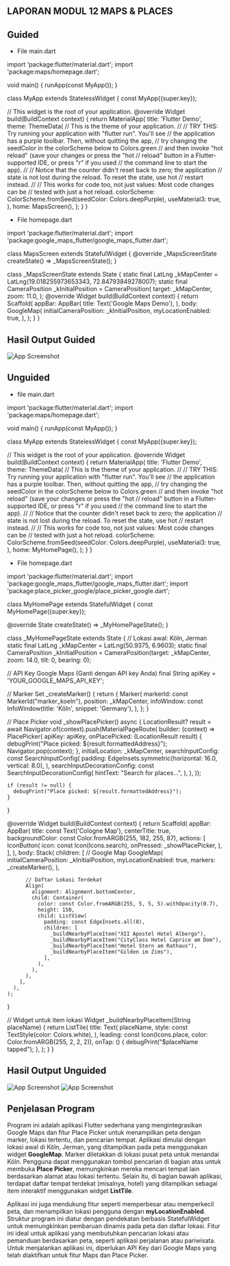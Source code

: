 ## LAPORAN MODUL 12 MAPS & PLACES

## Guided
- File main.dart

import 'package:flutter/material.dart';
import 'package:maps/homepage.dart';

void main() {
  runApp(const MyApp());
}

class MyApp extends StatelessWidget {
  const MyApp({super.key});

  // This widget is the root of your application.
  @override
  Widget build(BuildContext context) {
    return MaterialApp(
      title: 'Flutter Demo',
      theme: ThemeData(
        // This is the theme of your application.
        //
        // TRY THIS: Try running your application with "flutter run". You'll see
        // the application has a purple toolbar. Then, without quitting the app,
        // try changing the seedColor in the colorScheme below to Colors.green
        // and then invoke "hot reload" (save your changes or press the "hot
        // reload" button in a Flutter-supported IDE, or press "r" if you used
        // the command line to start the app).
        //
        // Notice that the counter didn't reset back to zero; the application
        // state is not lost during the reload. To reset the state, use hot
        // restart instead.
        //
        // This works for code too, not just values: Most code changes can be
        // tested with just a hot reload.
        colorScheme: ColorScheme.fromSeed(seedColor: Colors.deepPurple),
        useMaterial3: true,
      ),
      home: MapsScreen(),
    );
  }
}

- File homepage.dart

import 'package:flutter/material.dart';
import 'package:google_maps_flutter/google_maps_flutter.dart';

class MapsScreen extends StatefulWidget {
  @override
  _MapsScreenState createState() => _MapsScreenState();
}

class _MapsScreenState extends State<MapsScreen> {
  static final LatLng _kMapCenter =
      LatLng(19.018255973653343, 72.84793849278007);
  static final CameraPosition _kInitialPosition = CameraPosition(
    target: _kMapCenter,
    zoom: 11.0,
  );
  @override
  Widget build(BuildContext context) {
    return Scaffold(
      appBar: AppBar(
        title: Text('Google Maps Demo'),
      ),
      body: GoogleMap(
        initialCameraPosition: _kInitialPosition,
        myLocationEnabled: true,
      ),
    );
  }
}

## Hasil Output Guided
![App Screenshot](/folder_img/ss_guided.jpg)

## Unguided
- file main.dart

import 'package:flutter/material.dart';
import 'package:maps/homepage.dart';

void main() {
  runApp(const MyApp());
}

class MyApp extends StatelessWidget {
  const MyApp({super.key});

  // This widget is the root of your application.
  @override
  Widget build(BuildContext context) {
    return MaterialApp(
      title: 'Flutter Demo',
      theme: ThemeData(
        // This is the theme of your application.
        //
        // TRY THIS: Try running your application with "flutter run". You'll see
        // the application has a purple toolbar. Then, without quitting the app,
        // try changing the seedColor in the colorScheme below to Colors.green
        // and then invoke "hot reload" (save your changes or press the "hot
        // reload" button in a Flutter-supported IDE, or press "r" if you used
        // the command line to start the app).
        //
        // Notice that the counter didn't reset back to zero; the application
        // state is not lost during the reload. To reset the state, use hot
        // restart instead.
        //
        // This works for code too, not just values: Most code changes can be
        // tested with just a hot reload.
        colorScheme: ColorScheme.fromSeed(seedColor: Colors.deepPurple),
        useMaterial3: true,
      ),
      home: MyHomePage(),
    );
  }
}

- File homepage.dart

import 'package:flutter/material.dart';
import 'package:google_maps_flutter/google_maps_flutter.dart';
import 'package:place_picker_google/place_picker_google.dart';

class MyHomePage extends StatefulWidget {
  const MyHomePage({super.key});

  @override
  State<MyHomePage> createState() => _MyHomePageState();
}

class _MyHomePageState extends State<MyHomePage> {
  // Lokasi awal: Köln, Jerman
  static final LatLng _kMapCenter = LatLng(50.9375, 6.9603);
  static final CameraPosition _kInitialPosition =
      CameraPosition(target: _kMapCenter, zoom: 14.0, tilt: 0, bearing: 0);

  // API Key Google Maps (Ganti dengan API key Anda)
  final String apiKey = 'YOUR_GOOGLE_MAPS_API_KEY';

  // Marker
  Set<Marker> _createMarker() {
    return {
      Marker(
        markerId: const MarkerId("marker_koeln"),
        position: _kMapCenter,
        infoWindow: const InfoWindow(title: 'Köln', snippet: 'Germany'),
      ),
    };
  }

  // Place Picker
  void _showPlacePicker() async {
    LocationResult? result = await Navigator.of(context).push(MaterialPageRoute(
      builder: (context) => PlacePicker(
        apiKey: apiKey,
        onPlacePicked: (LocationResult result) {
          debugPrint("Place picked: ${result.formattedAddress}");
          Navigator.pop(context);
        },
        initialLocation: _kMapCenter,
        searchInputConfig: const SearchInputConfig(
          padding: EdgeInsets.symmetric(horizontal: 16.0, vertical: 8.0),
        ),
        searchInputDecorationConfig: const SearchInputDecorationConfig(
          hintText: "Search for places...",
        ),
      ),
    ));

    if (result != null) {
      debugPrint("Place picked: ${result.formattedAddress}");
    }
  }

  @override
  Widget build(BuildContext context) {
    return Scaffold(
      appBar: AppBar(
        title: const Text('Cologne Map'),
        centerTitle: true,
        backgroundColor: const Color.fromARGB(255, 182, 255, 87),
        actions: [
          IconButton(
            icon: const Icon(Icons.search),
            onPressed: _showPlacePicker,
          ),
        ],
      ),
      body: Stack(
        children: [
          // Google Map
          GoogleMap(
            initialCameraPosition: _kInitialPosition,
            myLocationEnabled: true,
            markers: _createMarker(),
          ),

          // Daftar Lokasi Terdekat
          Align(
            alignment: Alignment.bottomCenter,
            child: Container(
              color: const Color.fromARGB(255, 5, 5, 5).withOpacity(0.7),
              height: 150,
              child: ListView(
                padding: const EdgeInsets.all(8),
                children: [
                  _buildNearbyPlaceItem("XII Apostel Hotel Albergo"),
                  _buildNearbyPlaceItem("CityClass Hotel Caprice am Dom"),
                  _buildNearbyPlaceItem("Hotel Stern am Rathaus"),
                  _buildNearbyPlaceItem("Gilden im Zims"),
                ],
              ),
            ),
          ),
        ],
      ),
    );
  }

  // Widget untuk item lokasi
  Widget _buildNearbyPlaceItem(String placeName) {
    return ListTile(
      title: Text(
        placeName,
        style: const TextStyle(color: Colors.white),
      ),
      leading: const Icon(Icons.place, color: Color.fromARGB(255, 2, 2, 2)),
      onTap: () {
        debugPrint("$placeName tapped");
      },
    );
  }
}

## Hasil Output Unguided
![App Screenshot](/folder_img/ss_unguided1.jpg)
![App Screenshot](/folder_img/ss_unguided2.jpg)


## Penjelasan Program

Program ini adalah aplikasi Flutter sederhana yang mengintegrasikan Google Maps dan fitur Place Picker untuk menampilkan peta dengan marker, lokasi tertentu, dan pencarian tempat. Aplikasi dimulai dengan lokasi awal di Köln, Jerman, yang ditampilkan pada peta menggunakan widget **GoogleMap**. Marker diletakkan di lokasi pusat peta untuk menandai Köln. Pengguna dapat menggunakan tombol pencarian di bagian atas untuk membuka **Place Picker**, memungkinkan mereka mencari tempat lain berdasarkan alamat atau lokasi tertentu. Selain itu, di bagian bawah aplikasi, terdapat daftar tempat terdekat (misalnya, hotel) yang ditampilkan sebagai item interaktif menggunakan widget **ListTile**. 

Aplikasi ini juga mendukung fitur seperti memperbesar atau memperkecil peta, dan menampilkan lokasi pengguna dengan **myLocationEnabled**. Struktur program ini diatur dengan pendekatan berbasis StatefulWidget untuk memungkinkan pembaruan dinamis pada peta dan daftar lokasi. Fitur ini ideal untuk aplikasi yang membutuhkan pencarian lokasi atau pemanduan berdasarkan peta, seperti aplikasi perjalanan atau pariwisata. Untuk menjalankan aplikasi ini, diperlukan API Key dari Google Maps yang telah diaktifkan untuk fitur Maps dan Place Picker.